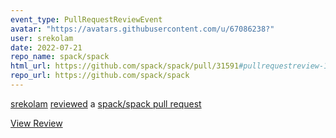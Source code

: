 ```yaml
---
event_type: PullRequestReviewEvent
avatar: "https://avatars.githubusercontent.com/u/67086238?"
user: srekolam
date: 2022-07-21
repo_name: spack/spack
html_url: https://github.com/spack/spack/pull/31591#pullrequestreview-1045635235
repo_url: https://github.com/spack/spack
---
```


<a href='https://github.com/srekolam' target='_blank'>srekolam</a> <a href='https://github.com/spack/spack/pull/31591#pullrequestreview-1045635235' target='_blank'>reviewed</a> a <a href='https://github.com/spack/spack/pull/31591' target='_blank'>spack/spack pull request</a>

<small></small>

<a href='https://github.com/spack/spack/pull/31591#pullrequestreview-1045635235' target='_blank'>View Review</a>